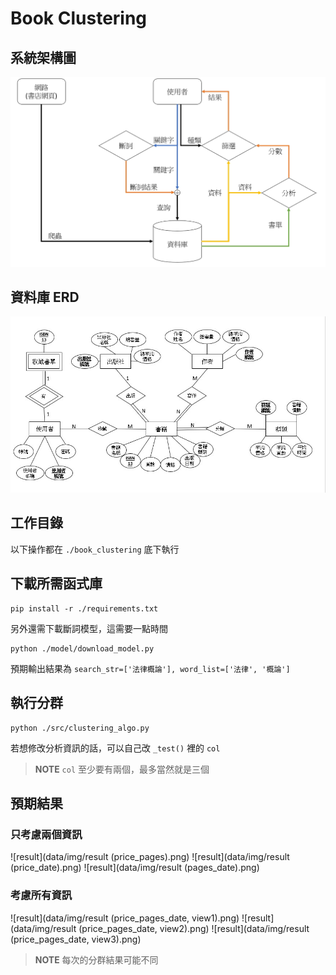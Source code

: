 # Book Clustering

## 系統架構圖
![workflow](data/img/workflow.jpg)

## 資料庫 ERD
![ERD](data/img/ERD.jpg)

## 工作目錄
以下操作都在 `./book_clustering` 底下執行

## 下載所需函式庫
```
pip install -r ./requirements.txt
```
另外還需下載斷詞模型，這需要一點時間
```
python ./model/download_model.py
```
預期輸出結果為 `search_str=['法律概論'], word_list=['法律', '概論']`

## 執行分群
```
python ./src/clustering_algo.py
```
若想修改分析資訊的話，可以自己改 `_test()` 裡的 `col`
> **NOTE**
> `col` 至少要有兩個，最多當然就是三個

## 預期結果

### 只考慮兩個資訊
![result](data/img/result (price_pages).png)
![result](data/img/result (price_date).png)
![result](data/img/result (pages_date).png)

### 考慮所有資訊
![result](data/img/result (price_pages_date, view1).png)
![result](data/img/result (price_pages_date, view2).png)
![result](data/img/result (price_pages_date, view3).png)

> **NOTE**
> 每次的分群結果可能不同
